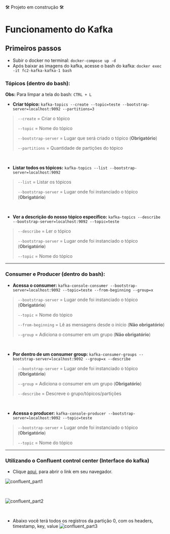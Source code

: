 🛠️ Projeto em construção 🛠️
# Funcionamento do Kafka

## Primeiros passos

- Subir o docker no terminal: ```docker-compose up -d```
- Após baixar as imagens do kafka, acesse o bash do kafka: ```docker exec -it fc2-kafka-kafka-1 bash```

### Tópicos (dentro do bash):
**Obs:** Para limpar a tela do bash: `CTRL + L`

- **Criar tópico:** ```kafka-topics --create --topic=teste --bootstrap-server=localhost:9092 --partitions=3```
> `--create` = Criar o tópico
> 
> `--topic` = Nome do tópico
> 
> `--bootstrap-server` = Lugar que será criado o tópico (**Obrigatório**)
> 
> `--partitions` = Quantidade de partições do tópico

<br>

- **Listar todos os tópicos:** ```kafka-topics --list --bootstrap-server=localhost:9092```
> `--list` = Listar os tópicos
> 
> `--bootstrap-server` = Lugar onde foi instanciado o tópico (**Obrigatório**)

<br>

- **Ver a descrição do nosso tópico específico:** `kafka-topics --describe --bootstrap-server=localhost:9092 --topic=teste`
> `--describe` = Ler o tópico
>
> `--bootstrap-server` = Lugar onde foi instanciado o tópico (**Obrigatório**)
>
> `--topic` = Nome do tópico

---

### Consumer e Producer (dentro do bash):

- **Acessa o consumer:** `kafka-console-consumer --bootstrap-server=localhost:9092 --topic=teste --from-beginning --group=x`
> `--bootstrap-server` = Lugar onde foi instanciado o tópico (**Obrigatório**)
>
> `--topic` = Nome do tópico
> 
> `--from-beginning` = Lê as mensagens desde o início (**Não obrigatório**)
>
> `--group` = Adiciona o consumer em um grupo (**Não obrigatório**)

<br>

- **Por dentro de um consumer group:** `kafka-consumer-groups --bootstrap-server=localhost:9092 --group=x --describe`
> `--bootstrap-server` = Lugar onde foi instanciado o tópico (**Obrigatório**)
>
> `--group` = Adiciona o consumer em um grupo (**Obrigatório**)
> 
> `--describe` = Descreve o grupo/tópicos/partições

<br>

- **Acessa o producer:** `kafka-console-producer --bootstrap-server=localhost:9092 --topic=teste`
> `--bootstrap-server` = Lugar onde foi instanciado o tópico (**Obrigatório**)
>
> `--topic` = Nome do tópico

---

### Utilizando o Confluent control center (Interface do kafka)

- Clique [aqui](http://localhost:9021/), para abrir o link em seu navegador.

![confluent_part1](https://github.com/gui-meireles/fc2-kafka/assets/88151632/2481ff12-8e4b-483c-9bdf-af36afeae330)

<br>

![confluent_part2](https://github.com/gui-meireles/fc2-kafka/assets/88151632/996cbfdc-bd07-496b-95ac-c2ee2ac43a68)

<br>

- Abaixo você terá todos os registros da partição 0, com os headers, timestamp, key, value
![confluent_part3](https://github.com/gui-meireles/fc2-kafka/assets/88151632/1b0560e2-dbde-4aa2-814a-a8a6137ae264)
